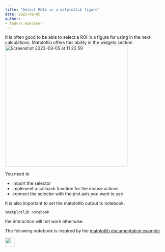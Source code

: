 ```yaml
---
title: "Select ROIs in a matplotlib figure"
date: 2023-09-05
author:
- Anders Kaestner
---
```


It is often good to be able to select a ROI in a figure for using in the next calculations. Matplotlib offers this ability in the widgets section. 
<img width="398" alt="Screenshot 2023-09-05 at 11 23 59" src="https://github.com/neutronimaging/coding-recipes/assets/11174364/a47e864f-2099-4fac-bccb-738688c26b78">

You need to 
- import the selector
- implement a callback function for the mouse actions
- connect the selector with the plot axis you want to use

It is also important to set the matplotlib output to notebook.
```
%matplotlib notebook
```
the interaction will not work otherwise.

The following notebook is inspired by the [matplotlib documentation example](https://matplotlib.org/stable/gallery/widgets/rectangle_selector.html)

<a href="https://github.com/neutronimaging/coding-recipes/blob/main/python/ROISelection.ipynb"><img src="https://upload.wikimedia.org/wikipedia/commons/3/38/Jupyter_logo.svg" height="30px"/></a>




